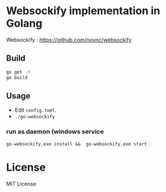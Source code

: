 # Websockify implementation in Golang

Websockify : https://github.com/novnc/websockify

## Build

``` bash
go get -d
go build
```

## Usage

- Edit `config.toml`.
- `./go-websockify`

### run as daemon (windows service

`go-websockify.exe install &&  go-websockify.exe start`

# License

MIT License
